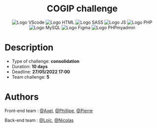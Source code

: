 <h1 align="center">COGIP challenge</h1>

<p align="center">
    <img src="https://img.shields.io/badge/Visual_Studio_Code-0078D4?style=for-the-badge&logo=visual%20studio%20code&logoColor=white" alt="Logo VScode">
    <img src="https://img.shields.io/badge/HTML5-E34F26?style=for-the-badge&logo=html5&logoColor=white" alt="Logo HTML">
    <img src="https://img.shields.io/badge/Sass-CC6699?style=for-the-badge&logo=sass&logoColor=white" alt="Logo SASS">
    <img src="https://img.shields.io/badge/JavaScript-F7DF1E?style=for-the-badge&logo=javascript&logoColor=black" alt="Logo JS">
    <img src="https://img.shields.io/badge/PHP-777BB4?style=for-the-badge&logo=php&logoColor=white" alt="Logo PHP">
    <img src="https://img.shields.io/badge/MySQL-00000F?style=for-the-badge&logo=mysql&logoColor=white" alt="Logo MySQL">
    <img src="https://img.shields.io/badge/Figma-F24E1E?style=for-the-badge&logo=figma&logoColor=white" alt="Logo Figma">
    <img src="https://img.shields.io/badge/PHPMyAdmnin-90E59A.svg?style=for-the-badge&logo=phpmyadmin&logoColor=black" alt="Logo PHPmyadmin">
</p>

# Description

- Type of challenge: **consolidation**
- Duration: **10 days**
- Deadline: **27/05/2022 17:00**
- Team challenge: **5**

# Authors 

Front-end team : [@Axel](https://github.com/SIRIEZ-Axel), [@Phillipe](https://github.com/philouLeF), [@Pierre](https://github.com/Pierrerobeyns)

Back-end team : [@Loïc](https://github.com/CalcagnoLoic), [@Nicolas](https://github.com/Kurner)
